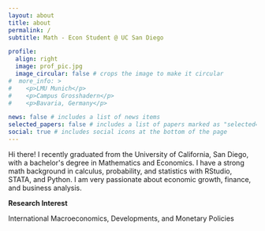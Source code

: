 ```yaml
---
layout: about
title: about
permalink: /
subtitle: Math - Econ Student @ UC San Diego

profile:
  align: right
  image: prof_pic.jpg
  image_circular: false # crops the image to make it circular
#  more_info: >
#    <p>LMU Munich</p>
#    <p>Campus Grosshadern</p>
#    <p>Bavaria, Germany</p>

news: false # includes a list of news items
selected_papers: false # includes a list of papers marked as "selected={true}"
social: true # includes social icons at the bottom of the page
---
```


Hi there! I recently graduated from the University of California, San Diego, with a bachelor's degree in Mathematics and Economics. I have a strong math background in calculus, probability, and statistics with RStudio, STATA, and Python. I am very passionate about economic growth, finance, and business analysis. 

<p><b>Research Interest</b></p>
International Macroeconomics, Developments, and Monetary Policies
